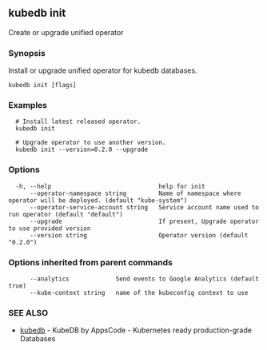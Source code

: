 ## kubedb init

Create or upgrade unified operator

### Synopsis


Install or upgrade unified operator for kubedb databases.

```
kubedb init [flags]
```

### Examples

```
  # Install latest released operator.
  kubedb init
  
  # Upgrade operator to use another version.
  kubedb init --version=0.2.0 --upgrade
```

### Options

```
  -h, --help                              help for init
      --operator-namespace string         Name of namespace where operator will be deployed. (default "kube-system")
      --operator-service-account string   Service account name used to run operator (default "default")
      --upgrade                           If present, Upgrade operator to use provided version
      --version string                    Operator version (default "0.2.0")
```

### Options inherited from parent commands

```
      --analytics             Send events to Google Analytics (default true)
      --kube-context string   name of the kubeconfig context to use
```

### SEE ALSO
* [kubedb](kubedb.md)	 - KubeDB by AppsCode - Kubernetes ready production-grade Databases


